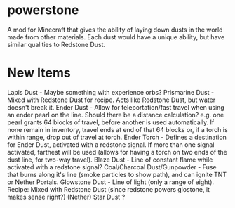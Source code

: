 # powerstone
A mod for Minecraft that gives the ability of laying down dusts in the world made from other materials. Each dust would have a unique ability, but have similar qualities to Redstone Dust.

# New Items
Lapis Dust      - Maybe something with experience orbs?
Prismarine Dust - Mixed with Redstone Dust for recipe. Acts like Redstone Dust, but water doesn't break it.
Ender Dust      - Allow for teleportation/fast travel when using an ender pearl on the line. Should there be a distance calculation? e.g. one pearl grants 64 blocks of travel, before another is used automatically. If none remain in inventory, travel ends at end of that 64 blocks or, if a torch is within range, drop out of travel at torch.
Ender Torch     - Defines a destination for Ender Dust, activated with a redstone signal. If more than one signal activated, farthest will be used (allows for having a torch on two ends of the dust line,  for two-way travel).
Blaze Dust      - Line of constant flame while activated with a redstone signal?
Coal/Charcoal Dust/Gunpowder - Fuse that burns along it's line (smoke particles to show path), and can ignite TNT or Nether Portals.
Glowstone Dust  - Line of light (only a range of eight). Recipe: Mixed with Redstone Dust (since redstone powers glostone, it makes sense right?)
(Nether) Star Dust ?
